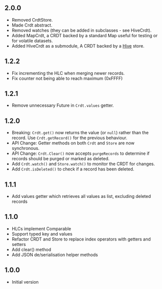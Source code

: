 ## 2.0.0

- Removed CrdtStore.
- Made Crdt abstract.
- Removed watches (they can be added in subclasses - see HiveCrdt).
- Added MapCrdt, a CRDT backed by a standard Map useful for testing or for volatile datasets.
- Added HiveCrdt as a submodule, A CRDT backed by a [Hive](https://pub.dev/packages/hive) store.

## 1.2.2

- Fix incrementing the HLC when merging newer records.
- Fix counter not being able to reach maximum (0xFFFF)

## 1.2.1

- Remove unnecessary Future in `Crdt.values` getter.

## 1.2.0

- Breaking: `Crdt.get()` now returns the value (or `null`) rather than the record. Use `Crdt.getRecord()` for the previous behaviour.
- API Change: Getter methods on both `Crdt` and `Store` are now synchronous.
- API Change: `Crdt.Clear()` now accepts `purgeRecords` to determine if records should be purged or marked as deleted.
- Add `Crdt.watch()` and `Store.watch()` to monitor the CRDT for changes.
- Add `Crdt.isDeleted()` to check if a record has been deleted.

## 1.1.1

- Add values getter which retrieves all values as list, excluding deleted records

## 1.1.0

- HLCs implement Comparable
- Support typed key and values
- Refactor CRDT and Store to replace index operators with getters and setters
- Add clear() method
- Add JSON de/serialisation helper methods

## 1.0.0

- Initial version
